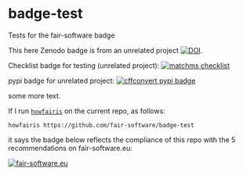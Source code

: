# badge-test
Tests for the fair-software badge

This here Zenodo badge is from an unrelated project [![DOI](https://zenodo.org/badge/DOI/10.5281/zenodo.3904265.svg)](https://doi.org/10.5281/zenodo.3904265).

Checklist badge for testing (unrelated project):
[![matchms checklist](https://bestpractices.coreinfrastructure.org/projects/3792/badge)](https://bestpractices.coreinfrastructure.org/projects/3792)

pypi badge for unrelated project:
[![cffconvert pypi badge](https://img.shields.io/pypi/v/cffconvert.svg?colorB=blue)](https://pypi.python.org/pypi/cffconvert/)

some more text.


If I run [``howfairis``](https://github.com/fair-software/howfairis) on the current repo, as follows:

```shell
howfairis https://github.com/fair-software/badge-test
```

it says the badge below reflects the compliance of this repo with the 5 recommendations on fair-software.eu:

[![fair-software.eu](https://img.shields.io/badge/fair--software.eu-%E2%97%8F%20%20%E2%97%8F%20%20%E2%97%8F%20%20%E2%97%8F%20%20%E2%97%8B-yellow)](https://fair-software.eu)

